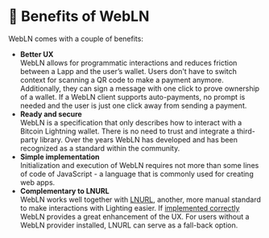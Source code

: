 # 🏅 Benefits of WebLN

WebLN comes with a couple of benefits:

* **Better UX**\
  WebLN allows for programmatic interactions and reduces friction between a Lapp and the user’s wallet. Users don't have to switch context for scanning a QR code to make a payment anymore. Additionally, they can sign a message with one click to prove ownership of a wallet. If a WebLN client supports auto-payments, no prompt is needed and the user is just one click away from sending a payment.
* **Ready and secure**\
  WebLN is a specification that only describes how to interact with a Bitcoin Lightning wallet. There is no need to trust and integrate a third-party library. Over the years WebLN has developed and has been recognized as a standard within the community.
* **Simple implementation**\
  Initialization and execution of WebLN requires not more than some lines of code of JavaScript - a language that is commonly used for creating web apps.
* **Complementary to LNURL**\
  WebLN works well together with [LNURL](https://github.com/fiatjaf/lnurl-rfc), another, more manual standard to make interactions with Lighting easier. If [implemented correctly](../building-lightning-apps/best-practices.md) WebLN provides a great enhancement of the UX. For users without a WebLN provider installed, LNURL can serve as a fall-back option.
